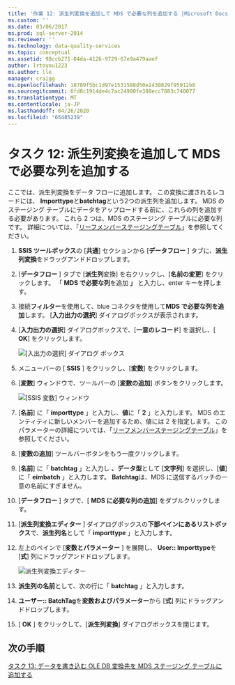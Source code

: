 ```yaml
---
title: '作業 12: 派生列変換を追加して MDS で必要な列を追加する |Microsoft Docs'
ms.custom: ''
ms.date: 03/06/2017
ms.prod: sql-server-2014
ms.reviewer: ''
ms.technology: data-quality-services
ms.topic: conceptual
ms.assetid: 98ccb271-04da-4126-9729-67e9a479aaef
author: lrtoyou1223
ms.author: lle
manager: craigg
ms.openlocfilehash: 18789f5bc1d97e1531588d50e2430829f95912b8
ms.sourcegitcommit: 6fd8c1914de4c7ac24900fe388ecc7883c740077
ms.translationtype: MT
ms.contentlocale: ja-JP
ms.lasthandoff: 04/26/2020
ms.locfileid: "65485239"
---
```

# <a name="task-12-adding-derived-column-transform-to-add-columns-required-by-mds"></a>タスク 12: 派生列変換を追加して MDS で必要な列を追加する
  ここでは、派生列変換をデータ フローに追加します。 この変換に渡されるレコードには、 **Importtype**と**batchtag**という2つの派生列を追加します。 MDS のステージング テーブルにデータをアップロードする前に、これらの列を追加する必要があります。 これら 2 つは、MDS のステージング テーブルに必要な列です。 詳細については、「[リーフメンバーステージングテーブル](../master-data-services/leaf-member-staging-table-master-data-services.md)」を参照してください。  
  
1.  **SSIS ツールボックス**の [**共通**] セクションから [**データフロー** ] タブに、**派生列変換**をドラッグアンドドロップします。  
  
2.  [**データフロー** ] タブで [**派生列**変換] を右クリックし、[**名前の変更**] をクリックします。 「 **MDS で必要な列**を追加 **」** と入力し、enter キーを押します。  
  
3.  接続**フィルター**を使用して、blue コネクタを使用して**MDS で必要な列を追加**します。 [**入力出力の選択**] ダイアログボックスが表示されます。  
  
4.  [**入力出力の選択**] ダイアログボックスで、[**一意のレコード**] を選択し、[ **OK**] をクリックします。  
  
     ![[入出力の選択] ダイアログ ボックス](../../2014/tutorials/media/et-addingdcttoaddcolumnsrequiredbymds-01.jpg "[入出力の選択] ダイアログ ボックス")  
  
5.  メニューバーの [ **SSIS** ] をクリックし、[**変数**] をクリックします。  
  
6.  [**変数**] ウィンドウで、ツールバーの [**変数の追加**] ボタンをクリックします。  
  
     ![[SSIS 変数] ウィンドウ](../../2014/tutorials/media/et-addingdcttoaddcolumnsrequiredbymds-02.jpg "[SSIS 変数] ウィンドウ")  
  
7.  [**名前**] に「 **importtype** 」と入力し、**値**に「 **2** 」と入力します。 MDS のエンティティに新しいメンバーを追加するため、値には 2 を指定します。 このパラメーターの詳細については、「[リーフメンバーステージングテーブル](../master-data-services/leaf-member-staging-table-master-data-services.md)」を参照してください。  
  
8.  [**変数の追加**] ツールバーボタンをもう一度クリックします。  
  
9. [**名前**] に「 **batchtag** 」と入力し **、データ型**として [**文字列**] を選択し、[**値**] に「 **eimbatch** 」と入力します。 **Batchtag**は、MDS に送信するバッチの一意の名前にすぎません。  
  
10. [**データフロー** ] タブで、[ **MDS に必要な列の追加**] をダブルクリックします。  
  
11. [**派生列変換エディター** ] ダイアログボックスの**下部ペインにあるリストボックス**で、**派生列名**として「 **importtype** 」と入力します。  
  
12. 左上のペインで [**変数とパラメーター** ] を展開し、 **User:: Importtype**を [**式**] 列にドラッグアンドドロップします。  
  
     ![派生列変換エディター](../../2014/tutorials/media/et-addingdcttoaddcolumnsrequiredbymds-03.jpg "派生列変換エディター")  
  
13. **派生列の名前**として、次の行に「 **batchtag** 」と入力します。  
  
14. **ユーザー:: BatchTag**を**変数およびパラメーター**から [**式**] 列にドラッグアンドドロップします。  
  
15. [ **OK** ] をクリックして、[**派生列変換**] ダイアログボックスを閉じます。  
  
## <a name="next-step"></a>次の手順  
 [タスク 13: データを書き込む OLE DB 変換先を MDS ステージング テーブルに追加する](../../2014/tutorials/task-13-adding-ole-db-destination-to-write-data-to-mds-staging-table.md)  
  
  
